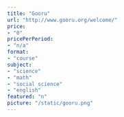 ```yaml
---
title: "Gooru"
url: "http://www.gooru.org/welcome/"
price: 
- "0"
pricePerPeriod: 
- "n/a"
format: 
- "course"
subject: 
- "science"
- "math"
- "social science"
- "english"
featured: "n"
picture: "/static/gooru.png"
---
```

